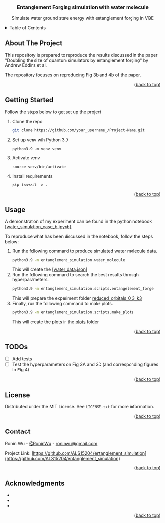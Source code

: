 <!-- Improved compatibility of back to top link: See: https://github.com/othneildrew/Best-README-Template/pull/73 -->
<a name="readme-top"></a>
<!--
*** Thanks for checking out the Best-README-Template. If you have a suggestion
*** that would make this better, please fork the repo and create a pull request
*** or simply open an issue with the tag "enhancement".
*** Don't forget to give the project a star!
*** Thanks again! Now go create something AMAZING! :D
-->



<!-- PROJECT SHIELDS -->
<!--
*** I'm using markdown "reference style" links for readability.
*** Reference links are enclosed in brackets [ ] instead of parentheses ( ).
*** See the bottom of this document for the declaration of the reference variables
*** for contributors-url, forks-url, etc. This is an optional, concise syntax you may use.
*** https://www.markdownguide.org/basic-syntax/#reference-style-links
-->

[//]: # ([![Contributors][contributors-shield]][contributors-url])

[//]: # ([![Forks][forks-shield]][forks-url])

[//]: # ([![Stargazers][stars-shield]][stars-url])

[//]: # ([![Issues][issues-shield]][issues-url])

[//]: # ([![MIT License][license-shield]][license-url])

[//]: # ([![LinkedIn][linkedin-shield]][linkedin-url])



<!-- PROJECT LOGO -->
<h3 align="center">Entanglement Forging simulation with water molecule</h3>
  <p align="center">
    Simulate water ground state energy with entanglement forging in VQE
  </p>



<!-- TABLE OF CONTENTS -->
<details>
  <summary>Table of Contents</summary>
  <ol>
    <li><a href="#about-the-project">About The Project</a></li>
    <li><a href="#getting-started">Getting Started</a></li>
    <li><a href="#usage">Usage</a></li>
    <li><a href="#todos">TODOs</a></li>
    <li><a href="#license">License</a></li>
    <li><a href="#contact">Contact</a></li>
    <li><a href="#acknowledgments">Acknowledgments</a></li>
  </ol>
</details>



<!-- ABOUT THE PROJECT -->
## About The Project

This repository is prepared to reproduce the results discussed in the paper ["Doubling the size of quantum simulators by entanglement forging"](https://arxiv.org/pdf/2104.10220.pdf) by Andrew Eddins et al.

The repository focuses on reproducing Fig 3b and 4b of the paper. 

<p align="right">(<a href="#readme-top">back to top</a>)</p>


<!-- GETTING STARTED -->
## Getting Started
Follow the steps below to get set up the project
1. Clone the repo
   ```sh
   git clone https://github.com/your_username_/Project-Name.git
   ```
2. Set up venv wih Python 3.9
   ```
   python3.9 -m venv venv
   ```
3. Activate venv
   ```
   source venv/bin/activate
   ```
4. Install requirements
   ```
   pip install -e .
   ```

<p align="right">(<a href="#readme-top">back to top</a>)</p>



<!-- USAGE EXAMPLES -->
## Usage

A demonstration of my experiment can be found in the python notebook [[water_simulation_case_b.ipynb](notebooks%2Fwater_simulation_case_b.ipynb)].

To reproduce what has been discussed in the notebook, follow the steps below:

1. Run the following command to produce simulated water molecule data.
   ```sh
   python3.9 -m entanglement_simulation.water_molecule
   ```
   This will create the [[water_data.json](entanglement_simulation%2Fdata%2Fwater_data.json)]
2. Run the following command to search the best results through hyperparameters.
   ```sh
   python3.9 -m entanglement_simulation.scripts.entangelement_forge
   ```
   This will prepare the experiment folder [reduced_orbitals_0_3_k3](experiments%2Freduced_orbitals_0_3_k3)
3. Finally, run the following command to make plots.
   ```sh
   python3.9 -m entanglement_simulation.scripts.make_plots
   ```
   This will create the plots in the [plots](experiments%2Freduced_orbitals_0_3_k3%2Fplots) folder.

<p align="right">(<a href="#readme-top">back to top</a>)</p>



<!-- TODOS -->
## TODOs

- [ ] Add tests
- [ ] Test the hyperparameters on Fig 3A and 3C (and corresponding figures in Fig 4)

<p align="right">(<a href="#readme-top">back to top</a>)</p>


<!-- LICENSE -->
## License

Distributed under the MIT License. See `LICENSE.txt` for more information.

<p align="right">(<a href="#readme-top">back to top</a>)</p>



<!-- CONTACT -->
## Contact

Ronin Wu - [@RoninWu](https://twitter.com/RoninWu) - roninwu@gmail.com

Project Link: [https://github.com/ALS15204/entanglement_simulation](https://github.com/ALS15204/entanglement_simulation)

<p align="right">(<a href="#readme-top">back to top</a>)</p>



<!-- ACKNOWLEDGMENTS -->
## Acknowledgments

* []()
* []()
* []()

<p align="right">(<a href="#readme-top">back to top</a>)</p>



<!-- MARKDOWN LINKS & IMAGES -->
<!-- https://www.markdownguide.org/basic-syntax/#reference-style-links -->
[contributors-shield]: https://img.shields.io/github/contributors/github_username/repo_name.svg?style=for-the-badge
[contributors-url]: https://github.com/github_username/repo_name/graphs/contributors
[forks-shield]: https://img.shields.io/github/forks/github_username/repo_name.svg?style=for-the-badge
[forks-url]: https://github.com/github_username/repo_name/network/members
[stars-shield]: https://img.shields.io/github/stars/github_username/repo_name.svg?style=for-the-badge
[stars-url]: https://github.com/github_username/repo_name/stargazers
[issues-shield]: https://img.shields.io/github/issues/github_username/repo_name.svg?style=for-the-badge
[issues-url]: https://github.com/github_username/repo_name/issues
[license-shield]: https://img.shields.io/github/license/github_username/repo_name.svg?style=for-the-badge
[license-url]: https://github.com/github_username/repo_name/blob/master/LICENSE.txt
[linkedin-shield]: https://img.shields.io/badge/-LinkedIn-black.svg?style=for-the-badge&logo=linkedin&colorB=555
[linkedin-url]: https://linkedin.com/in/linkedin_username
[product-screenshot]: images/screenshot.png
[Next.js]: https://img.shields.io/badge/next.js-000000?style=for-the-badge&logo=nextdotjs&logoColor=white
[Next-url]: https://nextjs.org/
[React.js]: https://img.shields.io/badge/React-20232A?style=for-the-badge&logo=react&logoColor=61DAFB
[React-url]: https://reactjs.org/
[Vue.js]: https://img.shields.io/badge/Vue.js-35495E?style=for-the-badge&logo=vuedotjs&logoColor=4FC08D
[Vue-url]: https://vuejs.org/
[Angular.io]: https://img.shields.io/badge/Angular-DD0031?style=for-the-badge&logo=angular&logoColor=white
[Angular-url]: https://angular.io/
[Svelte.dev]: https://img.shields.io/badge/Svelte-4A4A55?style=for-the-badge&logo=svelte&logoColor=FF3E00
[Svelte-url]: https://svelte.dev/
[Laravel.com]: https://img.shields.io/badge/Laravel-FF2D20?style=for-the-badge&logo=laravel&logoColor=white
[Laravel-url]: https://laravel.com
[Bootstrap.com]: https://img.shields.io/badge/Bootstrap-563D7C?style=for-the-badge&logo=bootstrap&logoColor=white
[Bootstrap-url]: https://getbootstrap.com
[JQuery.com]: https://img.shields.io/badge/jQuery-0769AD?style=for-the-badge&logo=jquery&logoColor=white
[JQuery-url]: https://jquery.com 
